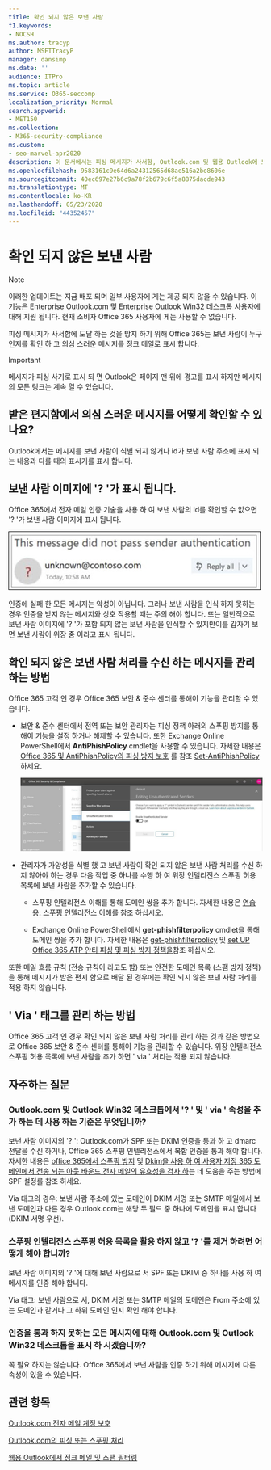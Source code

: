 ```yaml
---
title: 확인 되지 않은 보낸 사람
f1.keywords:
- NOCSH
ms.author: tracyp
author: MSFTTracyP
manager: dansimp
ms.date: ''
audience: ITPro
ms.topic: article
ms.service: O365-seccomp
localization_priority: Normal
search.appverid:
- MET150
ms.collection:
- M365-security-compliance
ms.custom:
- seo-marvel-apr2020
description: 이 문서에서는 피싱 메시지가 사서함, Outlook.com 및 웹용 Outlook에 도달 하지 못하도록 차단 하는 방법을 안내 합니다.
ms.openlocfilehash: 9583161c9e64d6a24312565d68ae516a2be8606e
ms.sourcegitcommit: 40ec697e27b6c9a78f2b679c6f5a8875dacde943
ms.translationtype: MT
ms.contentlocale: ko-KR
ms.lasthandoff: 05/23/2020
ms.locfileid: "44352457"
---
```

# <a name="unverified-sender"></a>확인 되지 않은 보낸 사람

> [!NOTE]
> 이러한 업데이트는 지금 배포 되며 일부 사용자에 게는 제공 되지 않을 수 있습니다. 이 기능은 Enterprise Outlook.com 및 Enterprise Outlook Win32 데스크톱 사용자에 대해 지원 됩니다. 현재 소비자 Office 365 사용자에 게는 사용할 수 없습니다.

피싱 메시지가 사서함에 도달 하는 것을 방지 하기 위해 Office 365는 보낸 사람이 누구 인지를 확인 하 고 의심 스러운 메시지를 정크 메일로 표시 합니다.

> [!IMPORTANT]
> 메시지가 피싱 사기로 표시 되 면 Outlook은 페이지 맨 위에 경고를 표시 하지만 메시지의 모든 링크는 계속 열 수 있습니다.

## <a name="how-can-i-identify-a-suspicious-message-in-my-inbox"></a>받은 편지함에서 의심 스러운 메시지를 어떻게 확인할 수 있나요?

Outlook에서는 메시지를 보낸 사람이 식별 되지 않거나 id가 보낸 사람 주소에 표시 되는 내용과 다를 때의 표시기를 표시 합니다.

## <a name="you-see-a--in-the-sender-image"></a>보낸 사람 이미지에 '? '가 표시 됩니다.

Office 365에서 전자 메일 인증 기술을 사용 하 여 보낸 사람의 id를 확인할 수 없으면 '? '가 보낸 사람 이미지에 표시 됩니다.

![메시지가 확인 통과 되지 않음](../../media/message-did-not-pass-verification.jpg)

인증에 실패 한 모든 메시지는 악성이 아닙니다. 그러나 보낸 사람을 인식 하지 못하는 경우 인증을 받지 않는 메시지와 상호 작용할 때는 주의 해야 합니다. 또는 일반적으로 보낸 사람 이미지에 '? '가 포함 되지 않는 보낸 사람을 인식할 수 있지만이를 갑자기 보면 보낸 사람이 위장 중 이라고 표시 됩니다.

## <a name="how-to-manage-which-messages-receive-the-unverified-sender-treatment"></a>확인 되지 않은 보낸 사람 처리를 수신 하는 메시지를 관리 하는 방법 

Office 365 고객 인 경우 Office 365 보안 & 준수 센터를 통해이 기능을 관리할 수 있습니다.

- 보안 & 준수 센터에서 전역 또는 보안 관리자는 피싱 정책 아래의 스푸핑 방지를 통해이 기능을 설정 하거나 해제할 수 있습니다. 또한 Exchange Online PowerShell에서 **AntiPhishPolicy** cmdlet을 사용할 수 있습니다. 자세한 내용은 [Office 365 및 AntiPhishPolicy의 피싱 방지 보호](anti-phishing-protection.md) 를 참조 [Set-AntiPhishPolicy](https://docs.microsoft.com/powershell/module/exchange/set-antiphishpolicy)하세요.

    ![그래픽 인터페이스에서 인증 되지 않은 보낸 사람 편집](../../media/unverified-sender-article-editing-unauthenticated-senders.jpg)

- 관리자가 가양성을 식별 했 고 보낸 사람이 확인 되지 않은 보낸 사람 처리를 수신 하지 않아야 하는 경우 다음 작업 중 하나를 수행 하 여 위장 인텔리전스 스푸핑 허용 목록에 보낸 사람을 추가할 수 있습니다.

  - 스푸핑 인텔리전스 이해를 통해 도메인 쌍을 추가 합니다. 자세한 내용은 [연습용: 스푸핑 인텔리전스 이해](walkthrough-spoof-intelligence-insight.md)를 참조 하십시오.

  - Exchange Online PowerShell에서 **get-phishfilterpolicy** cmdlet을 통해 도메인 쌍을 추가 합니다. 자세한 내용은 [get-phishfilterpolicy](https://docs.microsoft.com/powershell/module/exchange/set-phishfilterpolicy) 및 [set UP Office 365 ATP 안티 피싱 및 피싱 방지 정책을](set-up-anti-phishing-policies.md)참조 하십시오.

또한 메일 흐름 규칙 (전송 규칙이 라고도 함) 또는 안전한 도메인 목록 (스팸 방지 정책)을 통해 메시지가 받은 편지 함으로 배달 된 경우에는 확인 되지 않은 보낸 사람 처리를 적용 하지 않습니다.

## <a name="how-to-manage-the-via-tag"></a>' Via ' 태그를 관리 하는 방법 

Office 365 고객 인 경우 확인 되지 않은 보낸 사람 처리를 관리 하는 것과 같은 방법으로 Office 365 보안 & 준수 센터를 통해이 기능을 관리할 수 있습니다. 위장 인텔리전스 스푸핑 허용 목록에 보낸 사람을 추가 하면 ' via ' 처리는 적용 되지 않습니다.

## <a name="frequently-asked-questions"></a>자주하는 질문

### <a name="what-criteria-does-outlookcom-and-outlook-win32-desktop-use-to-add-the--and-the-via-properties"></a>Outlook.com 및 Outlook Win32 데스크톱에서 '? ' 및 ' via ' 속성을 추가 하는 데 사용 하는 기준은 무엇입니까?

보낸 사람 이미지의 '? ': Outlook.com가 SPF 또는 DKIM 인증을 통과 하 고 dmarc 전달을 수신 하거나, Office 365 스푸핑 인텔리전스에서 복합 인증을 통과 해야 합니다. 자세한 내용은 [office 365에서 스푸핑 방지](set-up-spf-in-office-365-to-help-prevent-spoofing.md) 및 [Dkim을 사용 하 여 사용자 지정 365 도메인에서 전송 되는 아웃 바운드 전자 메일의 유효성을 검사 하](use-dkim-to-validate-outbound-email.md)는 데 도움을 주는 방법에 SPF 설정를 참조 하세요.

Via 태그의 경우: 보낸 사람 주소에 있는 도메인이 DKIM 서명 또는 SMTP 메일에서 보낸 도메인과 다른 경우 Outlook.com는 해당 두 필드 중 하나에 도메인을 표시 합니다 (DKIM 서명 우선).

### <a name="how-do-i-remove-the--without-utilizing-the-spoof-intelligence-spoof-allow-list"></a>스푸핑 인텔리전스 스푸핑 허용 목록을 활용 하지 않고 '? '를 제거 하려면 어떻게 해야 합니까?

보낸 사람 이미지의 '? '에 대해 보낸 사람으로 서 SPF 또는 DKIM 중 하나를 사용 하 여 메시지를 인증 해야 합니다.

Via 태그: 보낸 사람으로 서, DKIM 서명 또는 SMTP 메일의 도메인은 From 주소에 있는 도메인과 같거나 그 하위 도메인 인지 확인 해야 합니다.

### <a name="do-outlookcom-and-outlook-win32-desktop-show-this-for-every-message-that-doesnt-pass-authentication"></a>인증을 통과 하지 못하는 모든 메시지에 대해 Outlook.com 및 Outlook Win32 데스크톱을 표시 하 시겠습니까?

꼭 필요 하지는 않습니다. Office 365에서 보낸 사람을 인증 하기 위해 메시지에 다른 속성이 있을 수 있습니다.

## <a name="related-topics"></a>관련 항목

[Outlook.com 전자 메일 계정 보호](https://support.microsoft.com/en-us/office/help-protect-your-outlook-com-email-account-a4f20fc5-4307-4ece-8231-6d4d4bd8a9ba)

[Outlook.com의 피싱 또는 스푸핑 처리](https://support.office.com/article/0d882ea5-eedc-4bed-aebc-079ffa1105a3)

[웹용 Outlook에서 정크 메일 및 스팸 필터링](https://support.office.com/article/db786e79-54e2-40cc-904f-d89d57b7f41d)
